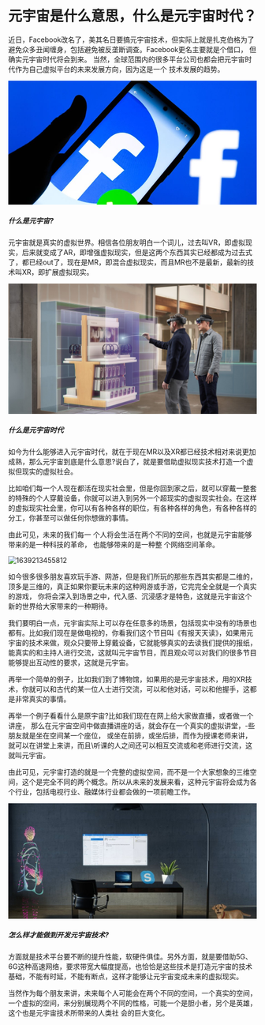 # 元宇宙是什么意思，什么是元宇宙时代？


近日，Facebook改名了，美其名日要搞元宇宙技术，但实际上就是扎克伯格为了避免众多丑闻缠身，包括避免被反垄断调查。Facebook更名主要就是个借口， 但确实元宇宙时代将会到来。 当然，全球范围内的很多平台公司也都会把元宇宙时代作为自己虚拟平台的未来发展方向，因为这是一个 技术发展的趋势。

![1639213457550](1639213457550.jpg)

##### 什么是元宇宙?

元宇宙就是真实的虚拟世界。相信各位朋友明白一个词儿，过去叫VR，即虚拟现实，后来就变成了AR，即增强虚拟现实，但是这两个东西其实已经都成为过去式了，都已经out了，现在是MR，即混合虚拟现实，而且MR也不是最新，最新的技术叫XR，即扩展虚拟现实。

![1639213451944](1639213451944.jpg)

##### 什么是元宇宙时代

如今为什么能够进入元宇宙时代，就在于现在MR以及XR都已经技术相对来说更加成熟，那么元宇宙到底是什么意思?说白了，就是要借助虚拟现实技术打造一个虚拟但现实的虚拟社会。

 比如咱们每一个人现在都活在现实社会里，但是你回到家之后，就可以穿戴一整套的特殊的个人穿戴设备，你就可以进入到另外一个超现实的虚拟现实社会。在这样的虚拟现实社会里，你可以有各种各样的职位，有各种各样的角色，有各种各样的分工，你甚至可以做任何你想做的事情。

 由此可见，未来的我们每一 个人将会生活在两个不同的空间，也就是元宇宙能够带来的是一种科技的革命， 也能够带来的是一种整 个网络空间革命。

![1639213455812](1639213455812.jpg)

如今很多很多朋友喜欢玩手游、网游，但是我们所玩的那些东西其实都是二维的， 顶多是三维的，真正如果你要玩未来的这种网游或手游，它完完全全就是一个真实的游戏， 你将会深入到场景之中，代入感、沉浸感才是特色，这就是元宇宙这个新的世界给大家带来的一种期待。

我们要明白一点，元宇宙实际上可以存在任意多的场景，包括现实中没有的场景也都有。比如我们现在是做电视的，你看我们这个节目叫《有报天天读》，如果用元宇宙的技术来做，观众只要带上穿戴设备，它就能够真实的去读我们提供的报纸，能真实的和主持人进行交流，这就叫元宇宙节目，而且观众可以对我们的很多节目能够提出互动性的要求，这就是元宇宙。

再举一个简单的例子，比如我们到了博物馆，如果用的是元宇宙技术，用的XR技术，你就可以和古代的某一位人士进行交流，可以和他对话，可以和他握手，这都是非常真实的事情。

再举一个例子看看什么是原宇宙?比如我们现在在网上给大家做直播，或者做一个讲座， 那么在元宇宙空间中做直播讲座的话，就会存在一个真实的虚拟讲堂，-些朋友就是坐在空间某一个座位， 或坐在前排，或坐后排，而作为授课老师来讲，就可以在讲堂上来讲，而且\听课的人之间还可以相互交流或和老师进行交流，这就叫元宇宙。

由此可见，元宇宙打造的就是一个完整的虚拟空间，而不是一个大家想象的三维空间，这个是完全不同的两个概念。所以从未来的发展来看，这种元宇宙将会成为各个行业，包括电视行业、融媒体行业都会做的一项前瞻工作。

![1639213451855](1639213451855.jpg)

##### 怎么样才能做到开发元宇宙技术?

方面就是技术平台要不断的提升性能，软硬件俱佳。另外方面，就是要借助5G、6G这种高速网络，要求带宽大幅度提高，也恰恰是这些技术是打造元宇宙的技术基础，不能有时延，不能有断点，这样才能够让元宇宙变成未来的虚拟现实。

当然作为每个朋友来讲，未来每个人可能会在两个不同的空间，一个真实的空间，一个虚拟的空间，来分别展现两个不同的性格，可能一个是胆小者，另个是英雄， 这个也是元宇宙技术所带来的人类社 会的巨大变化。
